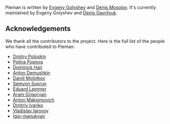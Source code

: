 Pieman is written by [Evgeny Golyshev](https://github.com/eugulixes) and [Denis Mosolov](https://github.com/denismosolov). It's currently maintained by Evgeny Golyshev and [Denis Gavrilyuk](https://github.com/karpa4o4).

## Acknowledgements

We thank all the contributors to the project. Here is the full list of the people who have contributed to Pieman:
* [Dmitry Poloskin](https://github.com/dimapaloskin)
* [Polina Popova](https://github.com/polina-popova)
* [Dominick Han](https://github.com/dominick-han)
* [Anton Demushkin](https://github.com/fremail)
* [Daniil Molotkov](https://github.com/mdanil007)
* [Semyon Suprun](https://github.com/BehindLoader)
* [Eduard Lemmer](https://github.com/leocoan)
* [Aram Grigoryan](https://github.com/Aramgrigoryanwb)
* [Anton Maksimovich](https://github.com/ABSLord)
* [Dmitriy Ivanko](https://github.com/Themanwhosmellslikesugar)
* [Vladislav Iarovoy](https://github.com/IrovoyVlad)
* [Igor-manukyan](https://github.com/Igor-manukyan)
